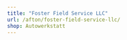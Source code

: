 ```yaml
---
title: "Foster Field Service LLC"
url: /afton/foster-field-service-llc/
shop: Autowerkstatt
---
```

